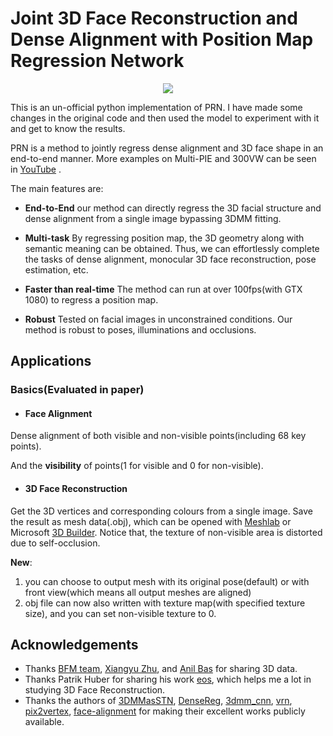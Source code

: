 # Joint 3D Face Reconstruction and Dense Alignment with Position Map Regression Network

<p align="center"> 
<img src="Docs/images/prnet.gif">
</p>



This is an un-official python implementation of PRN. I have made some changes in the original code and then used the model to experiment with it and get to know the results. <br> 

PRN is a method to jointly regress dense alignment and 3D face shape in an end-to-end manner. More examples on Multi-PIE and 300VW can be seen in [YouTube](https://youtu.be/tXTgLSyIha8) .

The main features are:

* **End-to-End**  our method can directly regress the 3D facial structure and dense alignment from a single image bypassing 3DMM fitting.

* **Multi-task**  By regressing position map, the 3D geometry along with semantic meaning can be obtained. Thus, we can effortlessly complete the tasks of dense alignment, monocular 3D face reconstruction, pose estimation, etc.

* **Faster than real-time**  The method can run at over 100fps(with GTX 1080) to regress a position map.

* **Robust** Tested on facial images in unconstrained conditions.  Our method is robust to poses, illuminations and occlusions. 

  

## Applications

### Basics(Evaluated in paper)

* #### Face Alignment

Dense alignment of both visible and non-visible points(including 68 key points). 

And the **visibility** of  points(1 for visible and 0 for non-visible).


* #### 3D Face Reconstruction

Get the 3D vertices and corresponding colours from a single image.  Save the result as mesh data(.obj), which can be opened with [Meshlab](http://www.meshlab.net/) or Microsoft [3D Builder](https://developer.microsoft.com/en-us/windows/hardware/3d-print/3d-builder-resources). Notice that, the texture of non-visible area is distorted due to self-occlusion.

**New**: 

1. you can choose to output mesh with its original pose(default) or with front view(which means all output meshes are aligned)
2. obj file can now also written with texture map(with specified texture size), and you can set non-visible texture to 0. 






## Acknowledgements

- Thanks [BFM team](https://faces.dmi.unibas.ch/bfm/), [Xiangyu Zhu](http://www.cbsr.ia.ac.cn/users/xiangyuzhu/projects/3DDFA/main.htm), and [Anil Bas](https://github.com/anilbas/3DMMasSTN) for sharing 3D data.
- Thanks Patrik Huber for sharing his work  [eos](https://github.com/patrikhuber/eos), which helps me a lot in studying 3D Face Reconstruction.
- Thanks the authors of  [3DMMasSTN](https://github.com/anilbas/3DMMasSTN), [DenseReg](https://github.com/ralpguler/DenseReg), [3dmm_cnn](https://github.com/anhttran/3dmm_cnn), [vrn](https://github.com/AaronJackson/vrn), [pix2vertex](https://github.com/matansel/pix2vertex), [face-alignment](https://github.com/1adrianb/face-alignment) for making their excellent works publicly available. 
